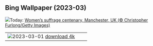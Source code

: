 ## Bing Wallpaper (2023-03)
![](https://www.bing.com/th?id=OHR.ManchesterSerenity_EN-GB3487230863_UHD.jpg&w=1000)Today: [Women’s suffrage centenary, Manchester, UK (© Christopher Furlong/Getty Images)](https://www.bing.com/th?id=OHR.ManchesterSerenity_EN-GB3487230863_UHD.jpg)

|      |      |      |
| :----: | :----: | :----: |
|![](https://www.bing.com/th?id=OHR.AtraniAmalfi_EN-GB3935417356_UHD.jpg&pid=hp&w=384&h=216&rs=1&c=4)2023-03-01 [download 4k](https://www.bing.com/th?id=OHR.AtraniAmalfi_EN-GB3935417356_UHD.jpg)|
